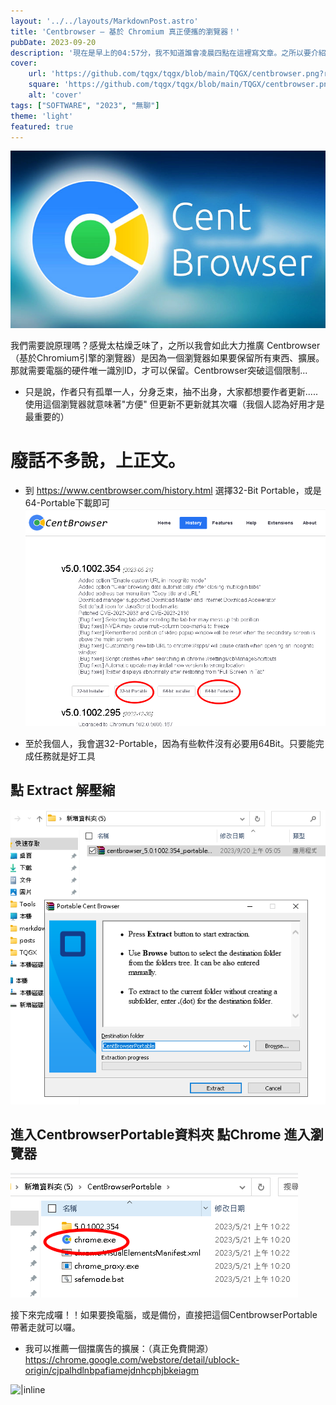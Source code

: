 ```yaml
---
layout: '../../layouts/MarkdownPost.astro'
title: 'Centbrowser — 基於 Chromium 真正便攜的瀏覽器！'
pubDate: 2023-09-20
description: '現在是早上的04:57分，我不知道誰會凌晨四點在這裡寫文章。之所以要介紹Centbrowser，好處是你只要將整個瀏覽器的資料夾，隨時都能複製帶走，不管是USB，或是其他電腦。書籤在、擴展在、所有東西都在！這就是真正的Portable軟件'
cover:
    url: 'https://github.com/tqgx/tqgx/blob/main/TQGX/centbrowser.png?raw=true'
    square: 'https://github.com/tqgx/tqgx/blob/main/TQGX/centbrowser.png?raw=true'
    alt: 'cover'
tags: ["SOFTWARE", "2023", "無聊"] 
theme: 'light'
featured: true
---
```



![|wide](https://github.com/tqgx/tqgx/blob/main/TQGX/centbrowser.png?raw=true)

我們需要說原理嗎？感覺太枯燥乏味了，之所以我會如此大力推廣 Centbrowser（基於Chromium引擎的瀏覽器）是因為一個瀏覽器如果要保留所有東西、擴展。那就需要電腦的硬件唯一識別ID，才可以保留。Centbrowser突破這個限制...
- 只是說，作者只有孤單一人，分身乏束，抽不出身，大家都想要作者更新.....  使用這個瀏覽器就意味著"方便" 但更新不更新就其次囉（我個人認為好用才是最重要的）


# 廢話不多說，上正文。
- 到 https://www.centbrowser.com/history.html 選擇32-Bit Portable，或是64-Portable下載即可
![|inline](https://github.com/tqgx/tqgx/blob/main/TQGX/centbrowser1.png?raw=true)

- 至於我個人，我會選32-Portable，因為有些軟件沒有必要用64Bit。只要能完成任務就是好工具

##  點 Extract 解壓縮
![|inline](https://github.com/tqgx/tqgx/blob/main/TQGX/centbrowser2.png?raw=true)

##  進入CentbrowserPortable資料夾 點Chrome 進入瀏覽器
![|inline](https://github.com/tqgx/tqgx/blob/main/TQGX/centbrowser3.png?raw=true)


接下來完成囉！！如果要換電腦，或是備份，直接把這個CentbrowserPortable帶著走就可以囉。



- 我可以推薦一個擋廣告的擴展：（真正免費開源）
https://chrome.google.com/webstore/detail/ublock-origin/cjpalhdlnbpafiamejdnhcphjbkeiagm

![|inline](https://github.com/tqgx/tqgx/blob/main/TQGX/centbrowserd4.png?raw=true)
